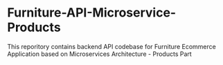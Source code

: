 # Furniture-API-Microservice-Products
This reporitory contains backend API codebase for Furniture Ecommerce Application based on Microservices Architecture - Products Part
